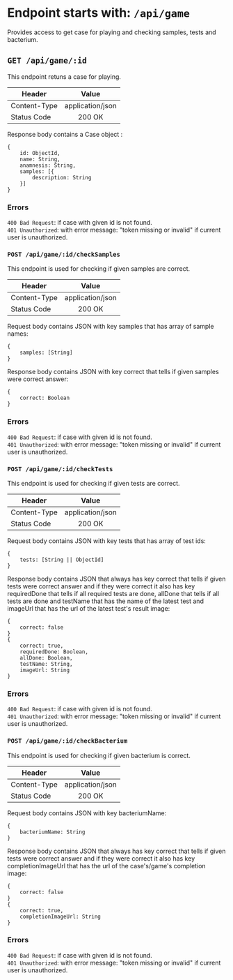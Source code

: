 # Endpoint starts with: `/api/game`
Provides access to get case for playing and checking samples, tests and bacterium.

## `GET /api/game/:id`
This endpoint retuns a case for playing.


| Header        |  Value        |
| ------------- |:-------------:|
| Content-Type  | application/json |
| Status Code   | 200 OK    |

Response body contains a Case object :
```
{
	id: ObjectId,
	name: String,
	anamnesis: String,
	samples: [{
		description: String
	}]
}
```    
### Errors
`400 Bad Request`: if case with given id is not found.\
`401 Unauthorized`: with error message: "token missing or invalid" if current user is unauthorized. 


### `POST /api/game/:id/checkSamples`
This endpoint is used for checking if given samples are correct.  

| Header        |  Value        |
| ------------- |:-------------:|
| Content-Type  | application/json |
| Status Code   | 200 OK    |

Request body contains JSON with key samples that has array of sample names:  
```
{
	samples: [String]
}
```  

Response body contains JSON with key correct that tells if given samples were correct answer:  
```
{
	correct: Boolean
}
```    
### Errors
`400 Bad Request`: if case with given id is not found.\
`401 Unauthorized`: with error message: "token missing or invalid" if current user is unauthorized. 


### `POST /api/game/:id/checkTests`
This endpoint is used for checking if given tests are correct.  

| Header        |  Value        |
| ------------- |:-------------:|
| Content-Type  | application/json |
| Status Code   | 200 OK    |

Request body contains JSON with key tests that has array of test ids:  
```
{
	tests: [String || ObjectId]
}
```  

Response body contains JSON that always has key correct that tells if given tests were correct answer and if they were correct it also has key requiredDone that tells if all required tests are done, allDone that tells if all tests are done and testName that has the name of the latest test and imageUrl that has the url of the latest test's result image:  
```
{
	correct: false
}  
{  
	correct: true,
	requiredDone: Boolean,
	allDone: Boolean,
	testName: String,
	imageUrl: String
}
```    
### Errors
`400 Bad Request`: if case with given id is not found.\
`401 Unauthorized`: with error message: "token missing or invalid" if current user is unauthorized. 


### `POST /api/game/:id/checkBacterium`
This endpoint is used for checking if given bacterium is correct.  

| Header        |  Value        |
| ------------- |:-------------:|
| Content-Type  | application/json |
| Status Code   | 200 OK    |

Request body contains JSON with key bacteriumName:  
```
{
	bacteriumName: String
}
```  

Response body contains JSON that always has key correct that tells if given tests were correct answer and if they were correct it also has key completionImageUrl that has the url of the case's/game's completion image:  
```
{
	correct: false
}  
{  
	correct: true,
	completionImageUrl: String
}
```    
### Errors
`400 Bad Request`: if case with given id is not found.\
`401 Unauthorized`: with error message: "token missing or invalid" if current user is unauthorized. 
